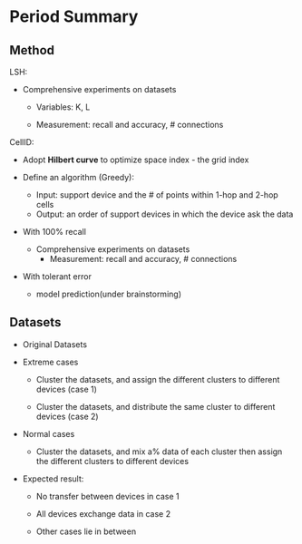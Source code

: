 # Period Summary

## Method

LSH:

- Comprehensive experiments on datasets 

  - Variables: K, L

  - Measurement: recall and accuracy, # connections

CellID:

- Adopt **Hilbert curve** to optimize space index - the grid index 
- Define an algorithm (Greedy):
  - Input: support device and the # of points within 1-hop and 2-hop cells
  - Output: an order of support devices in which the device ask the data
  
- With 100% recall
  - Comprehensive experiments on datasets
    - Measurement: recall and accuracy, # connections
- With tolerant error
  - model prediction(under brainstorming)

## Datasets

- Original Datasets

- Extreme cases

  - Cluster the datasets, and assign the different clusters to different devices (case 1)

  - Cluster the datasets, and distribute the same cluster to different devices (case 2)

- Normal cases
  - Cluster the datasets, and mix a% data of each cluster then assign the different clusters to different devices

- Expected result:

  - No transfer between devices in case 1

  - All devices exchange data in case 2

  - Other cases lie in between
